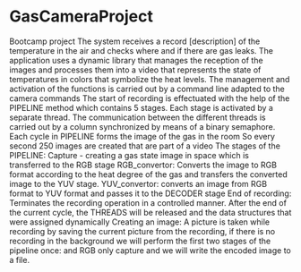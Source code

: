 # GasCameraProject
Bootcamp project
The system receives a record [description]  of the temperature in the air and checks where and if there are gas leaks.
The application uses a dynamic library that manages the reception of the images and processes them  into a video that represents the state of temperatures in colors that symbolize the heat levels.
The management and activation of the functions is carried out by a command line adapted to the camera commands
The start of recording is effectuated with the help of the PIPELINE method which contains 5 stages. Each stage is activated by a separate thread. The communication between the different threads is carried out by a column synchronized by means of a binary semaphore.
Each cycle in PIPELINE forms the image of the gas in the room
So every second 250 images are created that are part of a video
The stages of the PIPELINE:
Capture - creating a gas state image in space which is transferred to the RGB stage
RGB_convertor: Converts the image to RGB format according to the heat degree of the gas and transfers the converted image to the YUV stage.
YUV_convertor: converts an image from RGB format to YUV format and passes it to the DECODER stage
End of recording:
Terminates the recording operation in a controlled manner. After the end of the current cycle, the THREADS will be released and the data structures that were assigned dynamically
Creating an image:
A picture is taken while recording by saving the current picture from the recording, if there is no recording in the background we will perform the first two stages of the pipeline once: and RGB only capture and we will write the encoded image to a file.
